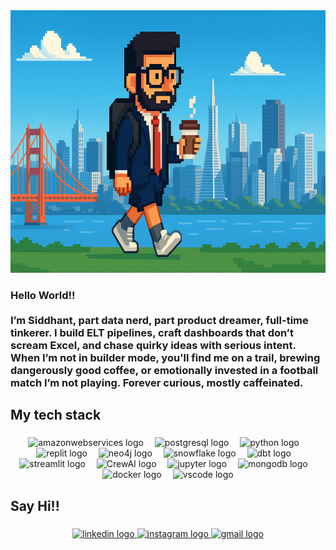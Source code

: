 <div align="center">
  <img height="420" src="https://github.com/siddhantmene1/siddhantmene1/blob/5133b74bba0eee472d8ecbc278dc3d6347525fa1/ChatGPT%20Image%20Jul%209%2C%202025%2C%2002_16_44%20PM.png"  />
</div>

###

<h3 align="left">Hello World!!<br><br>I’m Siddhant, part data nerd, part product dreamer, full-time tinkerer. I build ELT pipelines, craft dashboards that don’t scream Excel, and chase quirky ideas with serious intent. When I’m not in builder mode, you’ll find me on a trail, brewing dangerously good coffee, or emotionally invested in a football match I’m not playing. Forever curious, mostly caffeinated.</h3>

###

<h2 align="left">My tech stack</h2>

###

<div align="center">
  <img src="https://skillicons.dev/icons?i=aws" height="40" alt="amazonwebservices logo"  />
  <img width="10" />
  <img src="https://skillicons.dev/icons?i=postgres" height="40" alt="postgresql logo"  />
  <img width="10" />
  <img src="https://skillicons.dev/icons?i=py" height="40" alt="python logo"  />
  <img width="10" />
  <img src="https://cdn.simpleicons.org/replit/F26207" height="40" alt="replit logo"  />
  <img width="10" />
  <img src="https://cdn.simpleicons.org/neo4j/4581C3" height="40" alt="neo4j logo"  />
  <img width="10" />
  <img src="https://www.pipelinersales.com/wp-content/uploads/2018/10/snowflake.jpg" height="40" alt="snowflake logo"  />
  <img width="10" />
  <img src="https://www.inovex.de/wp-content/uploads/Bildschirm%C2%ADfoto-2023-05-11-um-12.55.59.png" height="40" alt="dbt logo"  />
  <img width="10" />
  <img src="https://www.google.com/search?q=streamlit+logo+jpeg&sca_esv=4bb3ee777edb1788&udm=2&biw=1440&bih=900&sxsrf=AE3TifNUqPPKn65oFAqQZU-qy11w-qfakg%3A1752097970121&ei=suRuaMKUB6_dptQP3s-OoQU&ved=0ahUKEwjCtfvI4bCOAxWvrokEHd6nI1QQ4dUDCBE&uact=5&oq=streamlit+logo+jpeg&gs_lp=EgNpbWciE3N0cmVhbWxpdCBsb2dvIGpwZWdI635QhkBY-lJwA3gAkAEAmAF2oAHxB6oBAzAuObgBA8gBAPgBAZgCBaAC_wHCAgcQIxgnGMkCwgIIEAAYBxgKGB7CAgYQABgHGB7CAggQABgHGAgYHsICCBAAGAUYBxgewgIKEAAYBRgHGAoYHpgDAIgGAZIHAzMuMqAH5Q6yBwMwLjK4B_cBwgcHMC4yLjIuMcgHFQ&sclient=img#imgrc=SqIEU4yEOXL6BM&imgdii=d93J-A0y4phQjM" height="40" alt="streamlit logo"  />
  <img width="10" />
  <img src="https://futureteknow.com/wp-content/uploads/2025/01/CrewAI-futureTEKnow.jpg" height="40" alt="CrewAI logo"  />
  <img width="10" />
  <img src="https://cdn.jsdelivr.net/gh/devicons/devicon/icons/jupyter/jupyter-original.svg" height="40" alt="jupyter logo"  />
  <img width="10" />
  <img src="https://skillicons.dev/icons?i=mongodb" height="40" alt="mongodb logo"  />
  <img width="10" />
  <img src="https://cdn.simpleicons.org/docker/2496ED" height="40" alt="docker logo"  />
  <img width="10" />
  <img src="https://cdn.jsdelivr.net/gh/devicons/devicon/icons/vscode/vscode-original.svg" height="40" alt="vscode logo"  />
</div>

###

<h2 align="left">Say Hi!!</h2>

###

<div align="center">
  <a href="https://www.linkedin.com/in/siddhantmene/" target="_blank">
    <img src="https://raw.githubusercontent.com/maurodesouza/profile-readme-generator/master/src/assets/icons/social/linkedin/default.svg" width="52" height="40" alt="linkedin logo"  />
  </a>
  <a href="https://www.instagram.com/siddhantmene/" target="_blank">
    <img src="https://raw.githubusercontent.com/maurodesouza/profile-readme-generator/master/src/assets/icons/social/instagram/default.svg" width="52" height="40" alt="instagram logo"  />
  </a>
  <a href="mailto:indsm98@gmail.com" target="_blank">
    <img src="https://raw.githubusercontent.com/maurodesouza/profile-readme-generator/master/src/assets/icons/social/gmail/default.svg" width="52" height="40" alt="gmail logo"  />
  </a>
</div>

###
